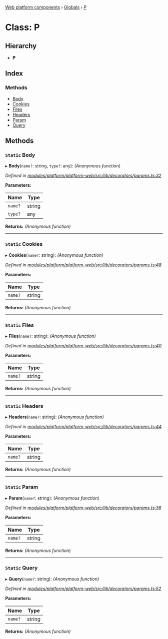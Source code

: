 [Web platform components](../README.md) › [Globals](../globals.md) › [P](p.md)

# Class: P

## Hierarchy

* **P**

## Index

### Methods

* [Body](p.md#static-body)
* [Cookies](p.md#static-cookies)
* [Files](p.md#static-files)
* [Headers](p.md#static-headers)
* [Param](p.md#static-param)
* [Query](p.md#static-query)

## Methods

### `Static` Body

▸ **Body**(`name?`: string, `type?`: any): *(Anonymous function)*

*Defined in [modules/platform/platform-web/src/lib/decorators/params.ts:32](https://github.com/nodulusteam/methodus.dev/blob/a3e1495/modules/platform/platform-web/src/lib/decorators/params.ts#L32)*

**Parameters:**

Name | Type |
------ | ------ |
`name?` | string |
`type?` | any |

**Returns:** *(Anonymous function)*

___

### `Static` Cookies

▸ **Cookies**(`name?`: string): *(Anonymous function)*

*Defined in [modules/platform/platform-web/src/lib/decorators/params.ts:48](https://github.com/nodulusteam/methodus.dev/blob/a3e1495/modules/platform/platform-web/src/lib/decorators/params.ts#L48)*

**Parameters:**

Name | Type |
------ | ------ |
`name?` | string |

**Returns:** *(Anonymous function)*

___

### `Static` Files

▸ **Files**(`name?`: string): *(Anonymous function)*

*Defined in [modules/platform/platform-web/src/lib/decorators/params.ts:40](https://github.com/nodulusteam/methodus.dev/blob/a3e1495/modules/platform/platform-web/src/lib/decorators/params.ts#L40)*

**Parameters:**

Name | Type |
------ | ------ |
`name?` | string |

**Returns:** *(Anonymous function)*

___

### `Static` Headers

▸ **Headers**(`name?`: string): *(Anonymous function)*

*Defined in [modules/platform/platform-web/src/lib/decorators/params.ts:44](https://github.com/nodulusteam/methodus.dev/blob/a3e1495/modules/platform/platform-web/src/lib/decorators/params.ts#L44)*

**Parameters:**

Name | Type |
------ | ------ |
`name?` | string |

**Returns:** *(Anonymous function)*

___

### `Static` Param

▸ **Param**(`name?`: string): *(Anonymous function)*

*Defined in [modules/platform/platform-web/src/lib/decorators/params.ts:36](https://github.com/nodulusteam/methodus.dev/blob/a3e1495/modules/platform/platform-web/src/lib/decorators/params.ts#L36)*

**Parameters:**

Name | Type |
------ | ------ |
`name?` | string |

**Returns:** *(Anonymous function)*

___

### `Static` Query

▸ **Query**(`name?`: string): *(Anonymous function)*

*Defined in [modules/platform/platform-web/src/lib/decorators/params.ts:52](https://github.com/nodulusteam/methodus.dev/blob/a3e1495/modules/platform/platform-web/src/lib/decorators/params.ts#L52)*

**Parameters:**

Name | Type |
------ | ------ |
`name?` | string |

**Returns:** *(Anonymous function)*
